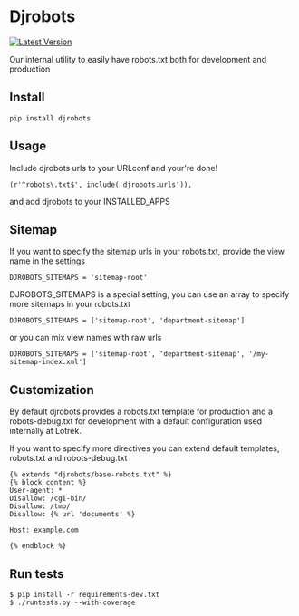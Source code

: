 # Djrobots
[![Latest Version](https://img.shields.io/pypi/v/djrobots.svg)](https://pypi.python.org/pypi/djrobots/)

Our internal utility to easily have robots.txt both for development and production

## Install

    pip install djrobots

## Usage

Include djrobots urls to your URLconf and your're done!

    (r'^robots\.txt$', include('djrobots.urls')),

and add djrobots to your INSTALLED_APPS

## Sitemap

If you want to specify the sitemap urls in your robots.txt, provide the view name in the settings

    DJROBOTS_SITEMAPS = 'sitemap-root'

DJROBOTS_SITEMAPS is a special setting, you can use an array to specify more sitemaps in your robots.txt

    DJROBOTS_SITEMAPS = ['sitemap-root', 'department-sitemap']

or you can mix view names with raw urls

    DJROBOTS_SITEMAPS = ['sitemap-root', 'department-sitemap', '/my-sitemap-index.xml']

## Customization

By default djrobots provides a robots.txt template for production and a robots-debug.txt for development with a default configuration used internally at Lotrek.

If you want to specify more directives you can extend default templates, robots.txt and robots-debug.txt

    {% extends "djrobots/base-robots.txt" %}
    {% block content %}
    User-agent: *
    Disallow: /cgi-bin/
    Disallow: /tmp/
    Disallow: {% url 'documents' %} 

    Host: example.com

    {% endblock %}

## Run tests

    $ pip install -r requirements-dev.txt
    $ ./runtests.py --with-coverage
